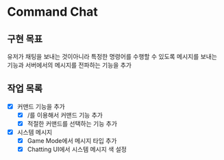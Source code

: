 # Command Chat

## 구현 목표

유저가 채팅을 보내는 것이아니라 특정한 명령어를 수행할 수 있도록 메시지를 보내는 기능과 서버에서의 메시지를 전파하는 기능을 추가

## 작업 목록

- [x] 커맨드 기능을 추가
  - [x] /를 이용해서 커맨드 기능 추가
  - [x] 적절한 커맨드를 선택하는 기능 추가
- [x] 시스템 메시지
  - [x] Game Mode에서 메시지 타입 추가
  - [x] Chatting UI에서 시스템 메시지 색 설정
